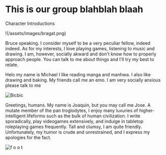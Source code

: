 # This is our group blahblah blaah
Character Introductions

!(/assets/images/bragat.png)

Bruce speaking. I consider myself to be a very peculiar fellow, indeed indeed.
As for my interests, I love playing games, listening to music and drawing.
I am, however, socially akward and don't know how to properly approach people.
You can talk to me about things and I'll try my best to relate.

Helo my name is Michael I like reading manga and manhwa. I also like drawing and baking. My friends call me an emo. I am very socially anxious please talk to me 

![Bicbic](https://user-images.githubusercontent.com/126549139/232696577-e11a706f-0efa-4d84-88c3-f6a36f9cc1f0.jpg)



Greetings, humans. My name is Joaquin, but you may call me Jose. A mutate member of the pan troglodytes, I enjoy many luxuries of higher-intelligent lifeforms such as the bulk of human civilization. I write sporadically, play videogames extensively, and indulge in tabletop roleplaying games frequently. Tall and clumsy, I am quite friendly. Unfortunately, my humor is crude and unrestrained, and I express my apologies for the fact.

![f o o t](https://user-images.githubusercontent.com/126568960/232696338-4746c9e0-9be3-4c46-ad43-fca168c70cb9.png)
